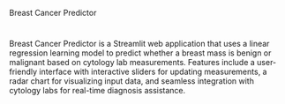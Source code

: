 Breast Cancer Predictor
#
Breast Cancer Predictor is a Streamlit web application that uses a linear regression learning model to predict whether a breast mass is benign or malignant based on cytology lab measurements. 
Features include a user-friendly interface with interactive sliders for updating measurements, a radar chart for visualizing input data, and seamless integration with cytology labs for real-time diagnosis assistance.
